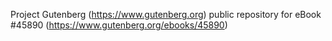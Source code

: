 Project Gutenberg (https://www.gutenberg.org) public repository for
eBook #45890 (https://www.gutenberg.org/ebooks/45890)
